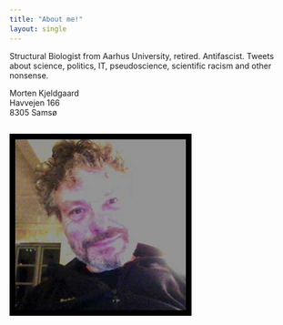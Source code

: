 ```yaml
---
title: "About me!"
layout: single
---
```


Structural Biologist from Aarhus University, retired. Antifascist. Tweets about science, politics, IT, pseudoscience, scientific racism and other nonsense.

<div class="grid">
  <div>
    Morten Kjeldgaard<br/>
    Havvejen 166<br/>
    8305 Samsø<br/>
    <div style="font-size: 1.5rem;" class="social">
        <a href="mailto:"mortenkjeldgaard@gmail.com"><i class="fas fa-envelope fa-lg"></i></a>
        <a href="https://mastodon.online/@mok0"><i class="fab fa-mastodon fa-lg"></i></a>
        <a href="https://github.com/mok0/"><i class="fab fa-github fa-lg"></i></a>
        <a href="https://www.instagram.com/mok0/"><i class="fab fa-instagram fa-lg"></i></a><br/>
    </div>
</div>
<div>
<img alt="Me in 2017" src="/img/selfie-20170111.jpg">
</div>
</div>
